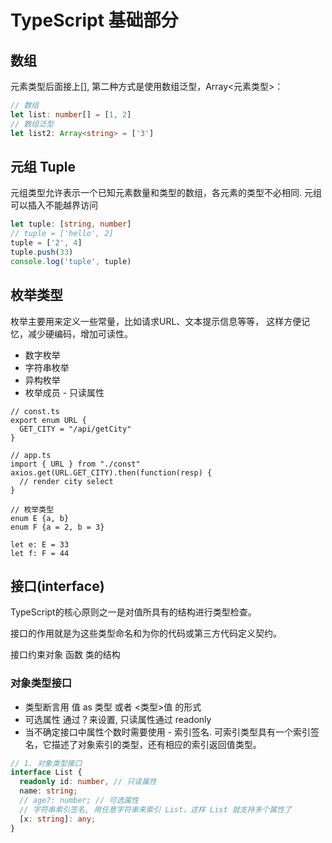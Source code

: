 # TypeScript 基础部分

## 数组
元素类型后面接上[], 第二种方式是使用数组泛型，Array<元素类型>：
```typescript
// 数组
let list: number[] = [1, 2]
// 数组泛型
let list2: Array<string> = ['3']
```

## 元组 Tuple
元组类型允许表示一个已知元素数量和类型的数组，各元素的类型不必相同.
元组可以插入不能越界访问
```typescript
let tuple: [string, number]
// tuple = ['hello', 2]
tuple = ['2', 4]
tuple.push(33)
console.log('tuple', tuple)
```

## 枚举类型

枚举主要用来定义一些常量，比如请求URL、文本提示信息等等，
这样方便记忆，减少硬编码，增加可读性。

- 数字枚举
- 字符串枚举
- 异构枚举
- 枚举成员 - 只读属性

```
// const.ts
export enum URL {
  GET_CITY = "/api/getCity"
}

// app.ts
import { URL } from "./const"
axios.get(URL.GET_CITY).then(function(resp) {
  // render city select
}

// 枚举类型
enum E {a, b}
enum F {a = 2, b = 3}

let e: E = 33
let f: F = 44
```

## 接口(interface)
TypeScript的核心原则之一是对值所具有的结构进行类型检查。

接口的作用就是为这些类型命名和为你的代码或第三方代码定义契约。

接口约束对象 函数 类的结构

### 对象类型接口
- 类型断言用 值 as 类型 或者 <类型>值 的形式
- 可选属性 通过？来设置, 只读属性通过 readonly
- 当不确定接口中属性个数时需要使用 - 索引签名.
可索引类型具有一个索引签名，它描述了对象索引的类型，还有相应的索引返回值类型。

````typescript
// 1. 对象类型接口
interface List {
  readonly id: number, // 只读属性
  name: string;
  // age?: number; // 可选属性
  // 字符串索引签名, 用任意字符串来索引 List，这样 List 就支持多个属性了
  [x: string]: any;
}
````